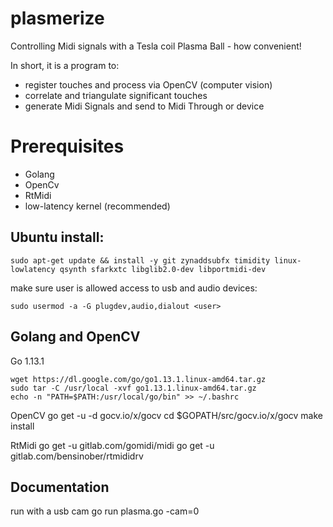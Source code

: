 # plasmerize

Controlling Midi signals with a Tesla coil Plasma Ball - how convenient!

In short, it is a program to:

* register touches and process via OpenCV (computer vision)
* correlate and triangulate significant touches
* generate Midi Signals and send to Midi Through or device

# Prerequisites

* Golang
* OpenCv
* RtMidi
* low-latency kernel (recommended)

## Ubuntu install:

```
sudo apt-get update && install -y git zynaddsubfx timidity linux-lowlatency qsynth sfarkxtc libglib2.0-dev libportmidi-dev
```
make sure user is allowed access to usb and audio devices:
```
sudo usermod -a -G plugdev,audio,dialout <user>
```

## Golang and OpenCV

Go 1.13.1

	wget https://dl.google.com/go/go1.13.1.linux-amd64.tar.gz
	sudo tar -C /usr/local -xvf go1.13.1.linux-amd64.tar.gz
	echo -n "PATH=$PATH:/usr/local/go/bin" >> ~/.bashrc

OpenCV
	go get -u -d gocv.io/x/gocv
	cd $GOPATH/src/gocv.io/x/gocv
	make install

RtMidi
    go get -u gitlab.com/gomidi/midi
	go get -u gitlab.com/bensinober/rtmididrv

## Documentation

run with a usb cam
	go run plasma.go -cam=0

